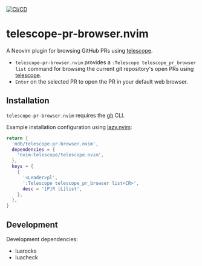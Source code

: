 [![CI/CD](https://github.com/mdb/telescope-pr-browser.nvim/actions/workflows/cicd.yaml/badge.svg)](https://github.com/mdb/telescope-pr-browser.nvim/actions/workflows/cicd.yaml)

# telescope-pr-browser.nvim

A Neovim plugin for browsing GitHub PRs using [telescope](https://github.com/nvim-telescope/telescope.nvim).

* `telescope-pr-browser.nvim` provides a `:Telescope telescope_pr_browser list`
command for browsing the current git repository's open PRs using [telescope](https://github.com/nvim-telescope/telescope.nvim).
* `Enter` on the selected PR to open the PR in your default web browser.

## Installation

`telescope-pr-browser.nvim` requires the [gh](https://cli.github.com/) CLI.

Example installation configuration using [lazy.nvim](https://github.com/folke/lazy.nvim):

```lua
return {
  'mdb/telescope-pr-browser.nvim',
  dependencies = {
    'nvim-telescope/telescope.nvim',
  },
  keys = {
    {
      '<Leader>pl',
      ':Telescope telescope_pr_browser list<CR>',
      desc = '[P]R [L]list',
    },
  },
}
```

## Development

Development dependencies:

* luarocks
* luacheck
